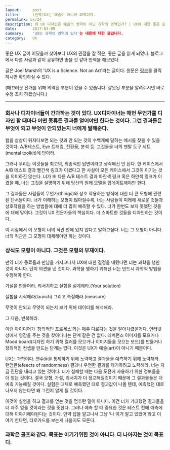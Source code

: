 ```yaml
---
layout:     post
title:      (번역)UX는 예술이 아니라 과학이다.
permalink: ux/24
description: 왜 UX 디자인은 예술의 영역이 아닌 과학의 영역인가? | UX에 대한 좋은 글을 찾아 번역해서 소개하고 있습니다. 소개글은 Joel Marsh의 (UX is a Science. Not an Art)입니다. 번역이 매끄럽지 않을 수 있다는 것 부탁드립니다.
date:       2017-02-09
summary:    'UX는 과학의 영역에 있다'는 내용에 대한 글입니다.
category: 	UX
---
```


좋은 UX 글이 어딨을까 찾아보다 UX의 관점을 잘 적은, 좋은 글을 읽게 되었다. 블로그에서 다른 사람과 같이 공유하면 좋을 것 같아 번역을 해보았다. 

글은 Joel Marsh의 'UX is a Science. Not an Art'라는 글이다. 원문은 [링크](http://thehipperelement.com/post/51160057897/ux-is-a-science-not-an-art)를 클릭하시면 확인하실 수 있다. 

(매끄러운 전개를 위해 의역된 부분이 있을 수 있습니다. 잘못된 부분을 알려주시면 바로 수정 조치 하겠습니다.)

- - -

### 회사나 디자이너들이 간과하는 것이 있다. UX디자이너는 매번 무언가를 디자인 할 때마다 어떤 종류든 결과를 얻어야만 한다는 것이다. 그런 결과들은 무엇이 되고 무엇이 안되었는지 너에게 말해준다.

웹을 샅샅이 뒤지다보면 되는 것과 안 되는 것의 수백개에 달하는 예시를 찾을 수 있을 것이다. A/B테스트, Eye 트래킹, 전환율, 분석 등. 그것들을 너의 멘탈 도구 세트(mental toolkit)에 담아라. 

그러나 우리는 이것들을 최고의, 최종적인 답변이라고 생각해선 안 된다. 한 케이스에서 A/B 테스트 결과 빨간색 링크가 이겼다고 한 사실이 모든 케이스에서 그것이 이기는 것을 의미하진 않는다. 너가 또 다른 A/B 테스트 결과 파란색 링크 혹은 하얀색 링크가 이겼을 때, 너는 그것을 설명하기 위해 당신의 원래 모델을 업데이트해야만 한다. 

그 결과들은 사람들이 무언가(things)와 상호 작용하는 방식에 대한 더 큰 모형에 관련 된 단서들이다.
너가 이해하는 모형이 많아질수록, 너는 사람들이 미래에 새로운 것들과 상호작용을 하는 방법들에 대해 더 많이 예측할 수 있다. 너가 한번도 보지 못했던 것들에 대해 말이다.
그것이 UX 전문가들의 핵심이다. 더 스마트한 것들을 디자인하는 것이다.

이 시점에서 이 모형이 너의 직관 안에 있지 않다고 말하고싶다. 너는 그 모형이 아니다. 너의 직관은 그 모형이 대체해야만 하는 것이다.

### 상식도 모형이 아니다. 그것은 모형의 부재이다. 

만약 너가 동료들과 만남을 가지고나서 UX에 대한 결정을 내렸다면 너는 과학을 행한 것이 아니다. 단지 의견을 낸 것이다. 과학을 행하기 위해선 너는 반드시 과학적 방법을 수행해야 한다. 

가설을 만들어라. 리서치하고 실험을 설계해라.(Your solution) 

실험을 시작해라(launch) 그리고 측정해라.(measure)

무엇이 안되고 무엇이 되는지 보기 위해 데이터를 해석해라.

그 다음, 반복해라.

이런 아이디어가 ‘창의적인 프로세스’와는 매우 다르다는 것을 알아차렸을거다. 인터넷 상에서 영감을 주는 것을 찾아다니는 단계 같은 건 없다. 레퍼런스 이미지를 모으거나 Mood board(디자인 하기 위해 컬러를 모으거나 이미지들을 모으는 보드)를 만들거나 창의적인 컨셉을 만드는 단계는 없다. 이것은 UX가 예술(art)이 아니기 때문이다. 

UX는 과학이다. 변수들을 통제하기 위해 노력하고 결과들을 예측하기 위해 노력해라. 랜덤한(efeects of randomness) 결과나 우연한 결과를 제거하려고 노력해라. 너는 지금 진단을 내리고 있는 것이다. 너가 실패할 때는 다음 도전에 사용하기 위한 정보들을 더 얻는 것이다. 결국 모형, 가설, 리서치가 더 정교해질것이기 때문에 그 결과물들은 더 예측 가능해질 것이다. 실험은 대체로 예측했던 대로 결과값이 나올 텐데, 예측했던 대로 나오지 않는다면 왜 그런지 알게 될 것이다.

이것이 실험을 하고 결과를 얻는 것을 멈추란 말이 아니다. 이건 너가 기대했던 결과들을 더 자주 얻을 것이라는 것을 뜻한다. 그러나 예측 할 때 중요한 것은 테스트 전에 예측에 대해 이야기해야된다는 것이다. 만약 답을 알고나서 그냥 ‘나 이거 알고 있었어’라고 이야기 한다면, 타로카드를 보는게 나을지도 모른다. 

### 과학은 골프와 같다. 목표는 이기기위한 것이 아니다. 더 나아지는 것이 목표다.



